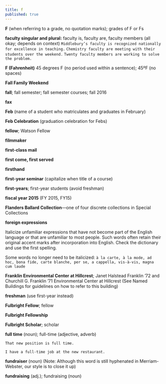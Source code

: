 ```yaml
---
title: f
published: true
---
```


**F** (when referring to a grade, no quotation marks); grades of F or Fs

**faculty singular and plural:** faculty is, faculty are, faculty members (all okay; depends on context) 
`Middlebury’s faculty is recognized nationally for excellence in teaching.` 
`Chemistry faculty are meeting with their students over the weekend.` 
`Twenty faculty members are working to solve the problem.`

**F (Fahrenheit)** 45 degrees F (no period used within a sentence); 45ºF (no spaces)

**Fall Family Weekend**

**fall**; fall semester; fall semester courses; fall 2016

**fax**

**Feb** (name of a student who matriculates and graduates in February)

**Feb Celebration** (graduation celebration for Febs)

**fellow**; Watson Fellow 

**filmmaker**

**first-class mail**

**first come, first served**

**firsthand**

**first-year seminar** (capitalize when title of a course)

**first-years**; first-year students (avoid freshman)

**fiscal year 2015** (FY 2015, FY15)

**Flanders Ballard Collection**—one of four discrete collections in Special Collections

**foreign expressions**

Italicize unfamiliar expressions that have not become part of the English language or that are unfamiliar to most people. Such words often retain their original accent marks after incorporation into English. Check the dictionary and use the first spelling.

Some words no longer need to be italicized: `à la carte, à la mode, ad hoc, bona fide, carte blanche, per se, a cappella, vis-à-vis, magna cum laude`

**Franklin Environmental Center at Hillcrest**; Janet Halstead Franklin ’72 and Churchill G. Franklin ’71 Environmental Center at Hillcrest (See Named Buildings for guidelines on how to refer to this building)

**freshman** (use first-year instead)

**Fulbright Fellow**; fellow

**Fulbright Fellowship**

**Fulbright Scholar**; scholar

**full time** (noun); full-time (adjective, adverb)

`That new position is full time. `

`I have a full-time job at the new restaurant.`

**fundraiser** (noun) (Note: Although this word is still hyphenated in Merriam-Webster, our style is to close it up)

**fundraising** (adj.); fundraising (noun)
